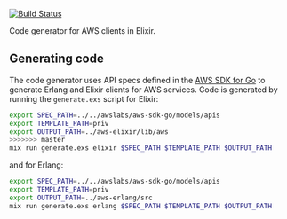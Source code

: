 [![Build Status](https://travis-ci.org/jkakar/aws-codegen.svg?branch=master)](https://travis-ci.org/jkakar/aws-codegen)

Code generator for AWS clients in Elixir.

## Generating code

The code generator uses API specs defined in the
[AWS SDK for Go](https://github.com/aws/aws-sdk-go) to generate Erlang and
Elixir clients for AWS services.  Code is generated by running the
`generate.exs` script for Elixir:

```bash
export SPEC_PATH=../../awslabs/aws-sdk-go/models/apis
export TEMPLATE_PATH=priv
export OUTPUT_PATH=../aws-elixir/lib/aws
>>>>>>> master
mix run generate.exs elixir $SPEC_PATH $TEMPLATE_PATH $OUTPUT_PATH
```

and for Erlang:

```bash
export SPEC_PATH=../../awslabs/aws-sdk-go/models/apis
export TEMPLATE_PATH=priv
export OUTPUT_PATH=../aws-erlang/src
mix run generate.exs erlang $SPEC_PATH $TEMPLATE_PATH $OUTPUT_PATH
```
